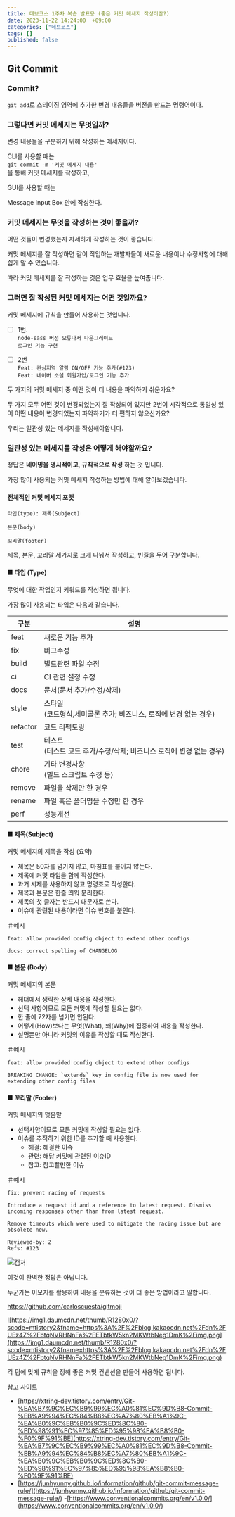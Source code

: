 ```yaml
---
title: 데브코스 1주차 복습 발표용 (좋은 커밋 메세지 작성이란?)
date: 2023-11-22 14:24:00  +09:00
categories: ["데브코스"]
tags: []
published: false
---
```


## Git Commit

### Commit?

`git add`로 스테이징 영역에 추가한 변경 내용들을 버전을 만드는 명령어이다.

### 그렇다면 커밋 메세지는 무엇일까?

변경 내용들을 구분하기 위해 작성하는 메세지이다.

CLI를 사용할 때는  
`git commit -m '커밋 메세지 내용'`  
을 통해 커밋 메세지를 작성하고,

GUI를 사용할 때는

Message Input Box 안에 작성한다.

### 커밋 메세지는 무엇을 작성하는 것이 좋을까?

어떤 것들이 변경했는지 자세하게 작성하는 것이 좋습니다.

커밋 메세지를 잘 작성하면 같이 작업하는 개발자들이 새로운 내용이나 수정사항에 대해 쉽게 알 수 있습니다.

따라 커밋 메세지를 잘 작성하는 것은 업무 효율을 높여줍니다.

### 그러면 잘 작성된 커밋 메세지는 어떤 것일까요?

커밋 메세지에 규칙을 만들어 사용하는 것입니다.

- [ ] 1번.  
       `node-sass 버전 오류나서 다운그레이드`  
       `로그인 기능 구현`

- [ ] 2번  
       `Feat: 관심지역 알림 ON/OFF 기능 추가(#123)`  
       `Feat: 네이버 소셜 회원가입/로그인 기능 추가`

두 가지의 커밋 메세지 중 어떤 것이 더 내용을 파악하기 쉬운가요?

두 가지 모두 어떤 것이 변경되었는지 잘 작성되어 있지만 2번이 시각적으로 통일성 있어 어떤 내용이 변경되었는지 파악하기가 더 편하지 않으신가요?

우리는 일관성 있는 메세지를 작성해야합니다.

### 일관성 있는 메세지를 작성은 어떻게 해야할까요?

정답은 **네이밍을 명시적이고, 규칙적으로 작성** 하는 것 입니다.

가장 많이 사용되는 커밋 메세지 작성하는 방법에 대해 알아보겠습니다.

#### 전체적인 커밋 메세지 포맷

```
타입(type): 제목(Subject)

본문(body)

꼬리말(footer)
```

제목, 본문, 꼬리말 세가지로 크게 나눠서 작성하고, 빈줄을 두어 구분합니다.

#### ■ 타입 (Type)

무엇에 대한 작업인지 키워드를 작성하면 됩니다.

가장 많이 사용되는 타입은 다음과 같습니다.

| 구분     | 설명                                                                    |
| -------- | ----------------------------------------------------------------------- |
| feat     | 새로운 기능 추가                                                        |
| fix      | 버그수정                                                                |
| build    | 빌드관련 파일 수정                                                      |
| ci       | CI 관련 설정 수정                                                       |
| docs     | 문서(문서 추가/수정/삭제)                                               |
| style    | 스타일<br/>(코드형식,세미콜론 추가; 비즈니스, 로직에 변경 없는 경우)    |
| refactor | 코드 리팩토링                                                           |
| test     | 테스트<br/>(테스트 코드 추가/수정/삭제; 비즈니스 로직에 변경 없는 경우) |
| chore    | 기타 변경사항<br/>(빌드 스크립트 수정 등)                               |
| remove   | 파일을 삭제만 한 경우                                                   |
| rename   | 파일 혹은 폴더명을 수정만 한 경우                                       |
| perf     | 성능개선                                                                |

#### ■ 제목(Subject)

커밋 메세지의 제목을 작성 (요약)

- 제목은 50자를 넘기지 않고, 마침표를 붙이지 않는다.
- 제목에 커밋 타입을 함께 작성한다.
- 과거 시제를 사용하지 않고 명령조로 작성한다.
- 제목과 본문은 한줄 띄워 분리한다.
- 제목의 첫 글자는 반드시 대문자로 쓴다.
- 이슈에 관련된 내용이라면 이슈 번호를 붙인다.

＃예시

```
feat: allow provided config object to extend other configs
```

```
docs: correct spelling of CHANGELOG
```

#### ■ 본문 (Body)

커밋 메세지의 본문

- 헤더에서 생략한 상세 내용을 작성한다.
- 선택 사항이므로 모든 커밋에 작성할 필요는 없다.
- 한 줄에 72자를 넘기면 안된다.
- 어떻게(How)보다는 무엇(What), 왜(Why)에 집중하여 내용을 작성한다.
- 설명뿐만 아니라 커밋의 이유를 작성할 때도 작성한다.

＃예시

```
feat: allow provided config object to extend other configs

BREAKING CHANGE: `extends` key in config file is now used for extending other config files
```

#### ■ 꼬리말 (Footer)

커밋 메세지의 맺음말

- 선택사항이므로 모든 커밋에 작성할 필요는 없다.
- 이슈를 추적하기 위한 ID를 추가할 때 사용한다.
  - 해결: 해결한 이슈
  - 관련: 해당 커밋에 관련된 이슈ID
  - 참고: 참고할만한 이슈

＃예시

```
fix: prevent racing of requests

Introduce a request id and a reference to latest request. Dismiss
incoming responses other than from latest request.

Remove timeouts which were used to mitigate the racing issue but are
obsolete now.

Reviewed-by: Z
Refs: #123
```

![캡처](https://github.com/hyemin12/hyemin12.github.io/assets/66300732/0027ec6d-a7d7-4dd0-a496-c6829e900425)

이것이 완벽한 정답은 아닙니다.

누군가는 이모지를 활용하여 내용을 분류하는 것이 더 좋은 방법이라고 말합니다.

https://github.com/carloscuesta/gitmoji

![https://img1.daumcdn.net/thumb/R1280x0/?scode=mtistory2&fname=https%3A%2F%2Fblog.kakaocdn.net%2Fdn%2FUEz4Z%2FbtqNVRHNnFa%2FETbtkW5kn2MKWtbNeg1DmK%2Fimg.png](https://img1.daumcdn.net/thumb/R1280x0/?scode=mtistory2&fname=https%3A%2F%2Fblog.kakaocdn.net%2Fdn%2FUEz4Z%2FbtqNVRHNnFa%2FETbtkW5kn2MKWtbNeg1DmK%2Fimg.png)

각 팀에 맞게 규칙을 정해 좋은 커밋 컨벤션을 만들어 사용하면 됩니다.

참고 사이트

- [https://xtring-dev.tistory.com/entry/Git-%EA%B7%9C%EC%B9%99%EC%A0%81%EC%9D%B8-Commit-%EB%A9%94%EC%84%B8%EC%A7%80%EB%A1%9C-%EA%B0%9C%EB%B0%9C%ED%8C%80-%ED%98%91%EC%97%85%ED%95%98%EA%B8%B0-%F0%9F%91%BE](https://xtring-dev.tistory.com/entry/Git-%EA%B7%9C%EC%B9%99%EC%A0%81%EC%9D%B8-Commit-%EB%A9%94%EC%84%B8%EC%A7%80%EB%A1%9C-%EA%B0%9C%EB%B0%9C%ED%8C%80-%ED%98%91%EC%97%85%ED%95%98%EA%B8%B0-%F0%9F%91%BE)
- [https://junhyunny.github.io/information/github/git-commit-message-rule/](https://junhyunny.github.io/information/github/git-commit-message-rule/) -[https://www.conventionalcommits.org/en/v1.0.0/](https://www.conventionalcommits.org/en/v1.0.0/)
